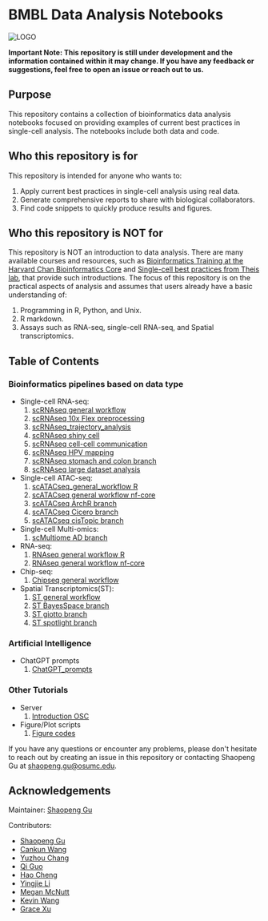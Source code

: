 # BMBL Data Analysis Notebooks

![LOGO](https://cpb-us-w2.wpmucdn.com/u.osu.edu/dist/0/72768/files/2020/07/bmbl_logo1-300x124.png)

**Important Note: This repository is still under development and the information contained within it may change. If you have any feedback or suggestions, feel free to open an issue or reach out to us.**

## Purpose

This repository contains a collection of bioinformatics data analysis notebooks focused on providing examples of current best practices in single-cell analysis. The notebooks include both data and code.

## Who this repository is for

This repository is intended for anyone who wants to:

1. Apply current best practices in single-cell analysis using real data.
2. Generate comprehensive reports to share with biological collaborators.
3. Find code snippets to quickly produce results and figures.

## Who this repository is NOT for

This repository is NOT an introduction to data analysis. There are many available courses and resources, such as [Bioinformatics Training at the Harvard Chan Bioinformatics Core](https://hbctraining.github.io/main/) and [Single-cell best practices from Theis lab](https://www.sc-best-practices.org/preamble.html), that provide such introductions. The focus of this repository is on the practical aspects of analysis and assumes that users already have a basic understanding of:

1. Programming in R, Python, and Unix.
2. R markdown.
3. Assays such as RNA-seq, single-cell RNA-seq, and Spatial transcriptomics.

## Table of Contents
### Bioinformatics pipelines based on data type
- Single-cell RNA-seq:
  1. [scRNAseq general workflow](https://github.com/OSU-BMBL/BMBL-analysis-notebooks/tree/master/scRNAseq_general_workflow)
  2. [scRNAseq 10x Flex preprocessing](https://github.com/OSU-BMBL/BMBL-analysis-notebooks/tree/master/scRNAseq_10x_Flex_preprocessing)
  3. [scRNAseq_trajectory_analysis](https://github.com/OSU-BMBL/BMBL-analysis-notebooks/tree/master/scRNAseq_trajectory_Slingshot)
  4. [scRNAseq shiny cell](https://github.com/OSU-BMBL/BMBL-analysis-notebooks/tree/master/scRNAseq_ShinyCell_portal)
  5. [scRNAseq cell-cell communication](https://github.com/OSU-BMBL/BMBL-analysis-notebooks/tree/master/scRNAseq_CellCellCommunication_branch)
  6. [scRNAseq HPV mapping](https://github.com/OSU-BMBL/BMBL-analysis-notebooks/tree/master/scRNAseq_HPV_branch)
  7. [scRNAseq stomach and colon branch](https://github.com/OSU-BMBL/BMBL-analysis-notebooks/tree/master/scRNAseq_stomach_branch)
  8. [scRNAseq large dataset analysis](https://github.com/OSU-BMBL/BMBL-analysis-notebooks/tree/master/sc_LargeData_Sketch-based_Analysis)
- Single-cell ATAC-seq:
  1. [scATACseq_general_workflow R](https://github.com/OSU-BMBL/BMBL-analysis-notebooks/tree/master/scATACseq_general_workflow)
  2. [scATACseq general workflow nf-core](https://github.com/OSU-BMBL/BMBL-analysis-notebooks/tree/master/ATAC-seq_preprocessing)
  3. [scATACseq ArchR branch](https://github.com/OSU-BMBL/BMBL-analysis-notebooks/tree/master/scATACseq_ArchR_branch)
  4. [scATACseq Cicero branch](https://github.com/OSU-BMBL/BMBL-analysis-notebooks/tree/master/scATACseq_cicero_branch)
  5. [scATACseq cisTopic branch](https://github.com/OSU-BMBL/BMBL-analysis-notebooks/tree/master/scATACseq_cisTopic_branch)
- Single-cell Multi-omics:
  1. [scMultiome AD branch](https://github.com/OSU-BMBL/BMBL-analysis-notebooks/tree/master/scMultiome_AD_branch)
- RNA-seq:
  1. [RNAseq general workflow R](https://github.com/OSU-BMBL/BMBL-analysis-notebooks/tree/master/RNAseq_workflow)
  2. [RNAseq general workflow nf-core]()
- Chip-seq:
  1. [Chipseq general workflow](https://github.com/OSU-BMBL/BMBL-analysis-notebooks/tree/master/ChipSeq_general_workflow)
- Spatial Transcriptomics(ST):
  1. [ST general workflow](https://github.com/OSU-BMBL/BMBL-analysis-notebooks/tree/master/ST_general_workflow)
  2. [ST BayesSpace branch](https://github.com/OSU-BMBL/BMBL-analysis-notebooks/tree/master/ST_BayesSpace_branch)
  3. [ST giotto branch](https://github.com/OSU-BMBL/BMBL-analysis-notebooks/tree/master/ST_giotto_branch)
  4. [ST spotlight branch](https://github.com/OSU-BMBL/BMBL-analysis-notebooks/tree/master/ST_spotlight_branch)
### Artificial Intelligence
- ChatGPT prompts
  1. [ChatGPT_prompts](https://github.com/OSU-BMBL/BMBL-analysis-notebooks/tree/master/ChatGPT_prompts)
### Other Tutorials
- Server
  1. [Introduction OSC](https://github.com/OSU-BMBL/BMBL-analysis-notebooks/tree/master/Introduction_OSC)
- Figure/Plot scripts
  1. [Figure codes](https://github.com/OSU-BMBL/BMBL-analysis-notebooks/tree/master/figure_code)

If you have any questions or encounter any problems, please don't hesitate to reach out by creating an issue in this repository or contacting Shaopeng Gu at shaopeng.gu@osumc.edu.

## Acknowledgements

Maintainer: [Shaopeng Gu](https://github.com/ashinandjay)

Contributors:

- [Shaopeng Gu](https://github.com/ashinandjay)
- [Cankun Wang](https://github.com/Wang-Cankun)
- [Yuzhou Chang](https://github.com/BMEngineeR)
- [Qi Guo](https://github.com/1QiGuo)
- [Hao Cheng](https://github.com/chthub)
- [Yingjie Li](https://github.com/Rockiki)
- [Megan McNutt](https://github.com/meganmcnutt)
- [Kevin Wang](https://github.com/kevinwang23)
- [Grace Xu](https://github.com/gracexu27)
